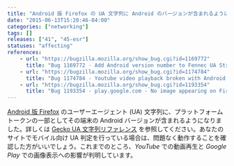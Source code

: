 ```yaml
---
title: "Android 版 Firefox の UA 文字列に Android のバージョンが含まれるようになりました"
date: "2015-06-13T15:20:46-04:00"
categories: ["networking"]
tags: []
releases: ["41", "45-esr"]
statuses: "affecting"
references:
    - url: "https://bugzilla.mozilla.org/show_bug.cgi?id=1169772"
      title: "Bug 1169772 - Add Android version number to Fennec UA String"
    - url: "https://bugzilla.mozilla.org/show_bug.cgi?id=1174784"
      title: "Bug 1174784 - Youtube video playback broken with Android version in UA string"
    - url: "https://bugzilla.mozilla.org/show_bug.cgi?id=1193354"
      title: "Bug 1193354 - play.google.com - No image appearing on Firefox for Android"
---
```

[Android 版 Firefox](https://developer.mozilla.org/Firefox_for_Android) のユーザーエージェント (UA) 文字列に、プラットフォームトークンの一部としてその端末の Android バージョンが含まれるようになりました。詳しくは [Gecko UA 文字列リファレンス](https://developer.mozilla.org/docs/Web/HTTP/Gecko_user_agent_string_reference#Android_%28version_41_and_above%29) を参照してください。あなたのサイトでモバイル向け UA 判定を行っている場合は、問題なく動作することを確認した方がいいでしょう。これまでのところ、*YouTube* での動画再生と *Google Play* での画像表示への影響が判明しています。
